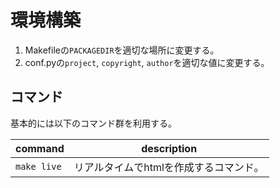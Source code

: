 # 環境構築

1. Makefileの`PACKAGEDIR`を適切な場所に変更する。
2. conf.pyの`project`, `copyright`, `author`を適切な値に変更する。

## コマンド

基本的には以下のコマンド群を利用する。

| command     | description                            |
| ----------- | -------------------------------------- |
| `make live` | リアルタイムでhtmlを作成するコマンド。 |
